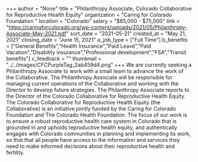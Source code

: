 +++
author = "None"
title = "Philanthropy Associate, Colorado Collaborative for Reproductive Health Equity"
organization = "Caring for Colorado Foundation "
location = "Colorado"
salary = "$65,000 - $75,000"
link = "https://caringforcolorado.org/wp-content/uploads/2021/05/Philanthropy-Associate-May-2021.pdf"
sort_date = "2021-05-21"
created_at = "May 21, 2021"
closing_date = "June 15, 2021"
a_job_type = ["Full Time"]
b_benefits = ["General Benefits","Health Insurance","Paid Leave","Paid Vacation","Disability insurance","Professional development","FSA","Transit benefits"]
c_feedback = ""
thumbnail = "../../images/CFCPurpleTag_2ab459d4.png"
+++
We are currently seeking a Philanthropy Associate to work with a small team to advance the work of the Collaborative. The Philanthropy Associate will be responsible for managing current operations of the Collaborative and working with
the Director to develop future strategies. The Philanthropy Associate reports to the Director of the Colorado Collaborative for Reproductive Health Equity. The Colorado Collaborative for Reproductive Health Equity (the Collaborative) is an initiative jointly funded by the Caring for Colorado Foundation and The Colorado Health Foundation. The focus of our work is to ensure a robust reproductive health care system in Colorado that is grounded in and upholds reproductive health equity, and authentically engages with Colorado communities in planning and implementing its work, so that that all people have access to the information and services they need to make informed decisions about their reproductive health and
fertility. 